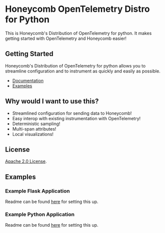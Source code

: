 # Honeycomb OpenTelemetry Distro for Python

<!-- Uncomment once repo is public -->
<!-- [![OSS Lifecycle](https://img.shields.io/osslifecycle/honeycombio/honeycomb-opentelemetry-python)](https://github.com/honeycombio/home/blob/main/honeycomb-oss-lifecycle-and-practices.md) -->
<!-- [![CircleCI](https://circleci.com/gh/honeycombio/honeycomb-opentelemetry-python.svg?style=shield)](https://circleci.com/gh/honeycombio/honeycomb-opentelemetry-python) -->

This is Honeycomb's Distribution of OpenTelemetry for python.
It makes getting started with OpenTelemetry and Honeycomb easier!

## Getting Started

Honeycomb's Distribution of OpenTelemetry for python allows you to streamline configuration and to instrument as quickly and easily as possible.

- [Documentation](https://docs.honeycomb.io/getting-data-in/opentelemetry/python/)
- [Examples](/examples/)

## Why would I want to use this?

- Streamlined configuration for sending data to Honeycomb!
- Easy interop with existing instrumentation with OpenTelemetry!
- Deterministic sampling!
- Multi-span attributes!
- Local visualizations!

## License

[Apache 2.0 License](./LICENSE).

## Examples

### Example Flask Application

Readme can be found [here](examples/hello-world-flask/README.md) for setting this up.

### Example Python Application

Readme can be found [here](examples/hello-world/README.md) for setting this up.